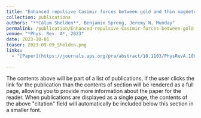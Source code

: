 ```yaml
---
title: "Enhanced repulsive Casimir forces between gold and thin magnetodielectric plates"
collection: publications
authors: "**Calum Shelden**, Benjamin Spreng, Jeremy N. Munday"
permalink: /publication/Enhanced-repulsive-Casimir-forces-between-gold-and-thin-magnetodielectric-plates
venue: "*Phys. Rev. A*, 2023"
date: 2023-10-01
teaser: 2023-09-09_Shelden.png
links:
  - "[Paper](https://journals.aps.org/pra/abstract/10.1103/PhysRevA.108.032817){: .btn .btn--info}"

---
```

The contents above will be part of a list of publications, if the user clicks the link for the publication than the contents of section will be rendered as a full page, allowing you to provide more information about the paper for the reader. When publications are displayed as a single page, the contents of the above "citation" field will automatically be included below this section in a smaller font.